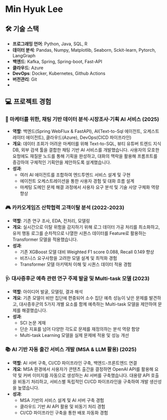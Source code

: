 # Min Hyuk Lee

## 🛠 기술 스택

-   **프로그래밍 언어**: Python, Java, SQL, R
-   **데이터 분석**: Pandas, Numpy, Matplotlib, Seaborn, Sckit-learn, Pytorch, LangGraph
-   **백엔드**: Kafka, Spring, Spring-boot, Fast-API
-   **클라우드**: Azure
-   **DevOps**: Docker, Kubernetes, Github Actions
-   **버전관리**: Git
-   

## 💻 프로젝트 경험

### 💬 마케터를 위한, 채팅 기반 데이터 분석·시장조사·기획 AI 서비스 (2025)

-   **역할**: 백엔드(Spring WebFlux & FastAPI), AI(Text-to-Sql 에이전트, 오케스트레이터 에이전트), 클라우드(Azure), DevOps(CICD 파이프라인)
-   **개요**: 데이터 조회가 어려운 마케터를 위해 Text-to-SQL, 뷰티 유튜버 트렌드 지식 DB, 외부 검색 툴을 결합한 채팅 기반 AI 서비스를 개발했습니다. 사용자의 모호한 요청에도 재질문 노드를 통해 기획을 완성하고, 대화의 맥락을 활용해 프롬프트를 증강하여 구체적인 기획안을 제안하도록 설계했습니다.
-   **성과**:
    -   여러 AI 에이전트를 조합하여 엔드투엔드 서비스 설계 및 구현
    -   에이전트 오케스트레이션을 통한 사용자 경험 및 대화 흐름 설계
    -   마케팅 도메인 문제 해결 과정에서 사용자 요구 분석 및 기술 사양 구체화 역량 향상

### 🎮 카카오게임즈 산학협력 고객이탈 분석 (2022-2023)

-   **역할**: 기존 연구 조사, EDA, 전처리, 모델링 
-   **개요**: 실시간으로 이탈 위험을 감지하기 위해 로그 데이터 가공 처리를 최소화하고, 유저 행동 로그를 순차적으로 나열한 시퀀스 데이터를 Feature로 활용하는 Transformer 모델을 적용했습니다.
-   **성과**:
    -   기존 XGBoost 모델 대비 Weighted F1 score 0.088, Recall 0.149 향상
    -   비즈니스 요구사항을 고려한 모델 설계 및 최적화 경험
    -   Transformer 모델 아키텍처 이해 및 시퀀스 데이터 적용 경험

### 🩺 대사증후군 예측 관련 연구 주제 발굴 및 Multi-task 모델 (2023)

-   **역할**: 아이디어 발굴, 모델링, 결과 해석
-   **개요**: 기존 모델이 비만 집단에 편중되어 소수 집단 예측 성능이 낮은 문제를 발견하고, 대사증후군의 5가지 개별 요소를 함께 예측하는 Multi-task 모델을 제안하여 문제를 해결했습니다.
-   **성과**:
    -   SCI 논문 게재
    -   단순 지표를 넘어 다양한 각도로 문제를 재정의하는 분석 역량 함양
    -   Multi-task Learning 모델을 실제 문제에 적용 및 성능 개선

### 📚 AI 기반 자동 출간 서비스 개발 (MSA & LLM 활용) (2025)

-   **역할**: AI 서버 구축, CI/CD 파이프라인 구축, 백엔드-프론트엔드 연결
-   **개요**: MSA 환경에서 사용자가 콘텐츠 출간을 결정하면 OpenAI API를 활용해 요약 및 커버 이미지를 자동으로 생성하는 AI 서버를 구축했습니다. 대용량 API 호출을 비동기 처리하고, 서비스별 독립적인 CI/CD 파이프라인을 구축하여 개발 생산성을 높였습니다.
-   **성과**:
    -   MSA 기반의 서비스 설계 및 AI 서버 구축 경험
    -   클라우드 기반 AI API 활용 및 비동기 처리 경험
    -   CI/CD 파이프라인 구축을 통한 배포 자동화 경험
